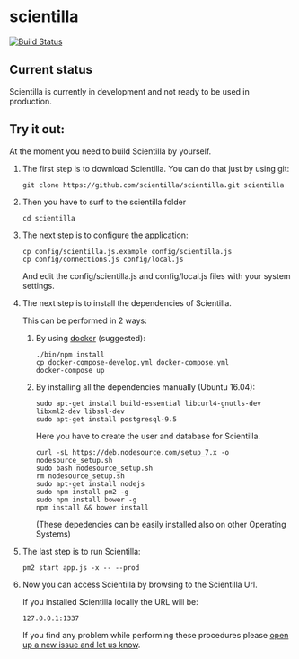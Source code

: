 # scientilla

[![Build Status](https://travis-ci.org/scientilla/scientilla.svg?branch=master)](https://travis-ci.org/scientilla/scientilla)


## Current status

Scientilla is currently in development and not ready to be used in production.

## Try it out:

At the moment you need to build Scientilla by yourself.

1. The first step is to download Scientilla. You can do that just by using git:

    ```
    git clone https://github.com/scientilla/scientilla.git scientilla
    ```

2. Then you have to surf to the scientilla folder

    ```
    cd scientilla
    ```

3. The next step is to configure the application:

    ```
    cp config/scientilla.js.example config/scientilla.js
    cp config/connections.js config/local.js
    ```

    And edit the config/scientilla.js and config/local.js files with your system settings.


4. The next step is to install the dependencies of Scientilla. 
 
    This can be performed in 2 ways:

    1. By using [docker](https://www.docker.com/) (suggested):

        ```
        ./bin/npm install
        cp docker-compose-develop.yml docker-compose.yml
        docker-compose up
        ```

    2. By installing all the dependencies manually (Ubuntu 16.04):

        ```
        sudo apt-get install build-essential libcurl4-gnutls-dev libxml2-dev libssl-dev
        sudo apt-get install postgresql-9.5
        ```
        Here you have to create the user and database for Scientilla.

        ```
        curl -sL https://deb.nodesource.com/setup_7.x -o nodesource_setup.sh
        sudo bash nodesource_setup.sh
        rm nodesource_setup.sh
        sudo apt-get install nodejs
        sudo npm install pm2 -g
        sudo npm install bower -g
        npm install && bower install
        ```

        (These depedencies can be easily installed also on other Operating Systems)

5. The last step is to run Scientilla:

    ```
    pm2 start app.js -x -- --prod
    ```

6. Now you can access Scientilla by browsing to the Scientilla Url.
  
    If you installed Scientilla locally the URL will be:

    ```
    127.0.0.1:1337
    ```

    If you find any problem while performing these procedures please [open up a new issue and let us know](https://github.com/scientilla/scientilla/issues/new).

